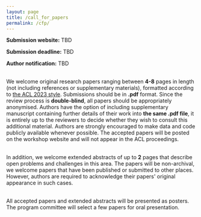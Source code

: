 ```yaml
---
layout: page
title: /call_for_papers
permalink: /cfp/
---
```


**Submission website:** TBD 

**Submission deadline:** TBD

**Author notification:** TBD<br/><br/>

We welcome original research papers ranging between **4-8** pages in length (not including references or supplementary materials), formatted according to [the ACL 2023 style](https://acl-org.github.io/ACLPUB/formatting.html). Submissions should be in **.pdf** format. Since the review process is **double-blind**, all papers should be appropriately anonymised.
Authors have the option of including supplementary manuscript containing further details of their work into **the same .pdf file**, it is entirely up to the reviewers to decide whether they wish to consult this additional material. Authors are strongly encouraged to make data and code publicly available whenever possible. The accepted papers will be posted on the workshop website and will not appear in the ACL proceedings.<br/><br/>

In addition, we welcome extended abstracts of up to **2** pages that describe open problems and challenges in this area.
The papers will be non-archival, we welcome papers that have been published or submitted to other places.
However, authors are required to acknowledge their papers' original appearance in such cases. <br/><br/>

All accepted papers and extended abstracts will be presented as posters.
The program committee will select a few papers for oral presentation.
